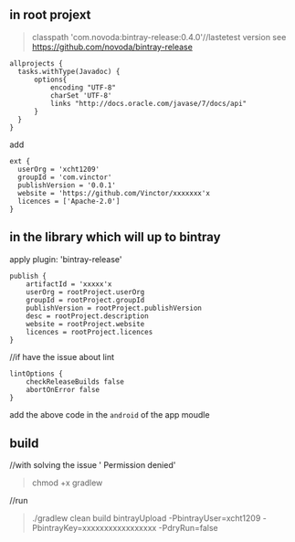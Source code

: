 ## in root projext

>classpath 'com.novoda:bintray-release:0.4.0'//lastetest version see https://github.com/novoda/bintray-release

    allprojects {
      tasks.withType(Javadoc) {
          options{
              encoding "UTF-8"
              charSet 'UTF-8'
              links "http://docs.oracle.com/javase/7/docs/api"
          }
      }
    }
add 

    ext {
      userOrg = 'xcht1209'
      groupId = 'com.vinctor'
      publishVersion = '0.0.1'
      website = 'https://github.com/Vinctor/xxxxxxx'x
      licences = ['Apache-2.0']
    }



## in the library which will up to bintray
apply plugin: 'bintray-release'

    publish {
        artifactId = 'xxxxx'x
        userOrg = rootProject.userOrg
        groupId = rootProject.groupId
        publishVersion = rootProject.publishVersion
        desc = rootProject.description
        website = rootProject.website
        licences = rootProject.licences
    }

//if have the issue about lint

    lintOptions {
        checkReleaseBuilds false
        abortOnError false
    }
add the above code in the ```android``` of the app moudle 

## build
//with solving the issue ' Permission denied'
>chmod +x gradlew

//run
>./gradlew clean build bintrayUpload -PbintrayUser=xcht1209 -PbintrayKey=xxxxxxxxxxxxxxxxx -PdryRun=false
